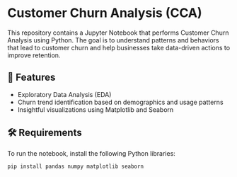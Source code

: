 # Customer Churn Analysis (CCA)

This repository contains a Jupyter Notebook that performs Customer Churn Analysis using Python. The goal is to understand patterns and behaviors that lead to customer churn and help businesses take data-driven actions to improve retention.

## 📌 Features

- Exploratory Data Analysis (EDA)
- Churn trend identification based on demographics and usage patterns
- Insightful visualizations using Matplotlib and Seaborn

## 🛠️ Requirements

To run the notebook, install the following Python libraries:

```bash
pip install pandas numpy matplotlib seaborn
